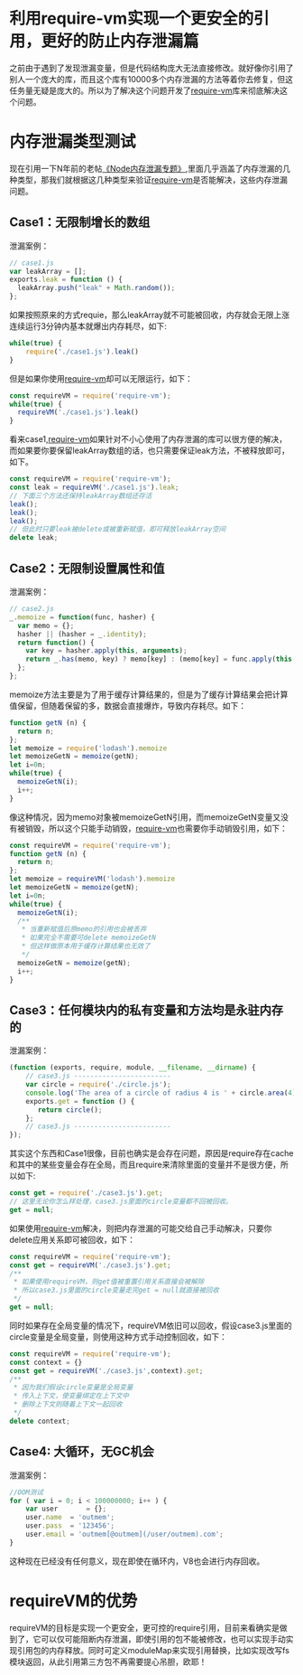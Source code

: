 # 利用require-vm实现一个更安全的引用，更好的防止内存泄漏篇
之前由于遇到了发现泄漏变量，但是代码结构庞大无法直接修改。就好像你引用了别人一个庞大的库，而且这个库有10000多个内存泄漏的方法等着你去修复，但这任务量无疑是庞大的。所以为了解决这个问题开发了[require-vm](https://www.npmjs.com/package/require-vm)库来彻底解决这个问题。

# 内存泄漏类型测试
现在引用一下N年前的老帖[《Node内存泄漏专题》](https://cnodejs.org/topic/4fa94df3b92b05485007fd87),里面几乎涵盖了内存泄漏的几种类型，那我们就根据这几种类型来验证[require-vm](https://www.npmjs.com/package/require-vm)是否能解决，这些内存泄漏问题。

## Case1：无限制增长的数组
泄漏案例：
```js
// case1.js
var leakArray = [];   
exports.leak = function () {  
  leakArray.push("leak" + Math.random());  
};
```
如果按照原来的方式requie，那么leakArray就不可能被回收，内存就会无限上涨连续运行3分钟内基本就爆出内存耗尽，如下:
```js
while(true) {
    require('./case1.js').leak()
}
```
但是如果你使用[require-vm](https://www.npmjs.com/package/require-vm)却可以无限运行，如下：
```js
const requireVM = require('require-vm');
while(true) {
  requireVM('./case1.js').leak()
}
```
看来case1,[require-vm](https://www.npmjs.com/package/require-vm)如果针对不小心使用了内存泄漏的库可以很方便的解决，而如果要你要保留leakArray数组的话，也只需要保证leak方法，不被释放即可，如下。
```js
const requireVM = require('require-vm');
const leak = requireVM('./case1.js').leak;
// 下面三个方法还保持leakArray数组还存活
leak();
leak();
leak();
// 但此时只要leak被delete或被重新赋值，即可释放leakArray空间
delete leak;
```

## Case2：无限制设置属性和值
泄漏案例：
```js
// case2.js
_.memoize = function(func, hasher) {
  var memo = {};
  hasher || (hasher = _.identity);
  return function() {
    var key = hasher.apply(this, arguments);
    return _.has(memo, key) ? memo[key] : (memo[key] = func.apply(this, arguments));
  };
};
```
memoize方法主要是为了用于缓存计算结果的，但是为了缓存计算结果会把计算值保留，但随着保留的多，数据会直接爆炸，导致内存耗尽。如下：
```js
function getN (n) {
  return n;
};
let memoize = require('lodash').memoize
let memoizeGetN = memoize(getN);
let i=0n;
while(true) {
  memoizeGetN(i);
  i++;
}
```
像这种情况，因为memo对象被memoizeGetN引用，而memoizeGetN变量又没有被销毁，所以这个只能手动销毁，[require-vm](https://www.npmjs.com/package/require-vm)也需要你手动销毁引用，如下：
```js
const requireVM = require('require-vm');
function getN (n) {
  return n;
};
let memoize = requireVM('lodash').memoize
let memoizeGetN = memoize(getN);
let i=0n;
while(true) {
  memoizeGetN(i);
  /**
   * 当重新赋值后原memo的引用也会被丢弃
   * 如果完全不需要可delete memoizeGetN
   * 但这样做原本用于缓存计算结果也无效了
   */
  memoizeGetN = memoize(getN);
  i++;
}
```

## Case3：任何模块内的私有变量和方法均是永驻内存的
泄漏案例：
```js
(function (exports, require, module, __filename, __dirname) {
    // case3.js ------------------------
    var circle = require('./circle.js');
    console.log('The area of a circle of radius 4 is ' + circle.area(4));
    exports.get = function () {
       return circle();
    };
    // case3.js ------------------------
});
```
其实这个东西和Case1很像，目前也确实是会存在问题，原因是require存在cache和其中的某些变量会存在全局，而且require来清除里面的变量并不是很方便，所以如下:
```js
const get = require('./case3.js').get;
// 这里无论你怎么样处理，case3.js里面的circle变量都不回被回收。
get = null;
```

如果使用[require-vm](https://www.npmjs.com/package/require-vm)解决，则把内存泄漏的可能交给自己手动解决，只要你delete应用关系即可被回收，如下：
```js
const requireVM = require('require-vm');
const get = requireVM('./case3.js').get;
/**
 * 如果使用requireVM，则get值被重置引用关系直接会被解除
 * 所以case3.js里面的circle变量走完get = null就直接被回收
 */
get = null;
```
同时如果存在全局变量的情况下，requireVM依旧可以回收，假设case3.js里面的circle变量是全局变量，则使用这种方式手动控制回收，如下：
```js
const requireVM = require('require-vm');
const context = {}
const get = requireVM('./case3.js',context).get;
/**
 * 因为我们假设circle变量是全局变量
 * 传入上下文，使变量绑定在上下文中
 * 删除上下文则随着上下文一起回收
 */
delete context;
```

## Case4: 大循环，无GC机会
泄漏案例：
```js
//OOM测试
for ( var i = 0; i < 100000000; i++ ) {
    var user       = {};
    user.name  = 'outmem';
    user.pass  = '123456';
    user.email = 'outmem[@outmem](/user/outmem).com';
}
```
这种现在已经没有任何意义，现在即使在循环内，V8也会进行内存回收。

# requireVM的优势
requireVM的目标是实现一个更安全，更可控的require引用，目前来看确实是做到了，它可以仅可能阻断内存泄漏，即使引用的包不能被修改，也可以实现手动实现引用包的内存释放。同时可定义moduleMap来实现引用替换，比如实现改写fs模块返回，从此引用第三方包不再需要提心吊胆，欧耶！



